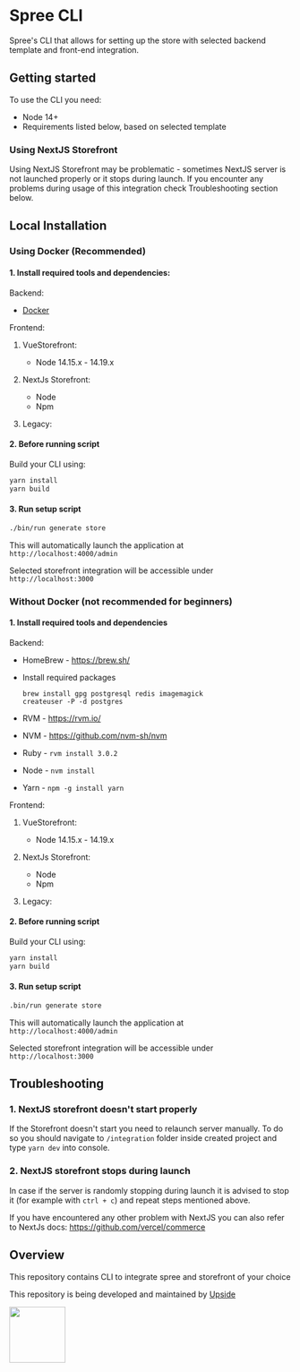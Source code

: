 # Spree CLI

Spree's CLI that allows for setting up the store with selected backend template and front-end integration.

## Getting started
To use the CLI you need:
* Node 14+
* Requirements listed below, based on selected template

### Using NextJS Storefront
Using NextJS Storefront may be problematic - sometimes NextJS server is not launched properly or it stops during launch.
If you encounter any problems during usage of this integration check Troubleshooting section below.
## Local Installation

### Using Docker (Recommended)
#### 1. Install required tools and dependencies:

Backend:
* [Docker](https://www.docker.com/community-edition#/download)

Frontend:
   
1. VueStorefront:
   * Node 14.15.x - 14.19.x

2. NextJs Storefront:
   * Node
   * Npm
3. Legacy:
#### 2. Before running script
Build your CLI using:
```bash
yarn install
yarn build
```

#### 3. Run setup script

```bash
./bin/run generate store
```

This will automatically launch the application at `http://localhost:4000/admin`

Selected storefront integration will be accessible under `http://localhost:3000`

### Without Docker (not recommended for beginners)

#### 1. Install required tools and dependencies
Backend:
* HomeBrew - https://brew.sh/
* Install required packages


      brew install gpg postgresql redis imagemagick
      createuser -P -d postgres


* RVM - https://rvm.io/
* NVM - https://github.com/nvm-sh/nvm
* Ruby - `rvm install 3.0.2`
* Node - `nvm install`
* Yarn - `npm -g install yarn`

Frontend:

1. VueStorefront:
    * Node 14.15.x - 14.19.x

2. NextJs Storefront:
   * Node
   * Npm
3. Legacy:
#### 2. Before running script
Build your CLI using:

```bash
yarn install
yarn build
```

#### 3. Run setup script

```bash
.bin/run generate store
```

This will automatically launch the application at `http://localhost:4000/admin`

Selected storefront integration will be accessible under `http://localhost:3000`
## Troubleshooting

### 1. NextJS storefront doesn't start properly
If the Storefront doesn't start you need to relaunch server manually.
To do so you should navigate to `/integration` folder inside created project and type `yarn dev` into console.

### 2. NextJS storefront stops during launch

In case if the server is randomly stopping during launch it is advised to stop it (for example with `ctrl + c`) and repeat steps mentioned above.


If you have encountered any other problem with NextJS you can also refer to NextJs docs: https://github.com/vercel/commerce








## Overview

This repository contains CLI to integrate spree and storefront of your choice

This repository is being developed and maintained by [Upside](https://upsidelab.io)

<a href="https://upsidelab.io"><img src="https://user-images.githubusercontent.com/6420475/141106487-333774a5-04b2-46a4-8367-7cb11e46906e.png" height="100px" /></a>
